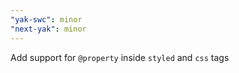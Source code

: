 ```yaml
---
"yak-swc": minor
"next-yak": minor
---
```


Add support for `@property` inside `styled` and `css` tags
